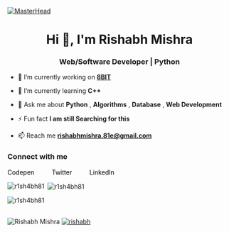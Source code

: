 [![MasterHead](https://developers.giphy.com/branch/master/static/api-512d36c09662682717108a38bbb5c57d.gif)](https://www.linkedin.com/in/r1shabh81/)
<h1 align="center">Hi 👋, I'm Rishabh Mishra</h1>
<h3 align="center">Web/Software Developer | Python </h3>
<!--<img src="https://cdn.dribbble.com/users/330915/screenshots/3587000/10_coding_dribbble.gif" align="right" width="400">-->


- 🔭 I’m currently working on **[8BIT](https://github.com/R1SH4BH81/8BIT)**

- 🌱 I’m currently learning **C++**

- 💬 Ask me about **Python** , **Algorithms** , **Database** , **Web Development**
  

- ⚡ Fun fact **I am still Searching for this**

- 📫 Reach me **<rishabhmishra.81e@gmail.com>**

<h3 align="left">Connect with me</h3>
<p align="left">
  <link rel="stylesheet" href="https://cdnjs.cloudflare.com/ajax/libs/font-awesome/6.0.0-beta3/css/all.min.css">

<!-- Use the Font Awesome icon -->

<a href="https://codepen.io/rishabhmishra" target="blank" style="text-decoration: none; color: black;">Codepen</a>&nbsp;&nbsp;&nbsp;&nbsp;&nbsp;&nbsp;&nbsp;&nbsp;&nbsp;
<a href="https://twitter.com/rishabh67896796" target="blank" style="text-decoration: none; color: black;">Twitter</a>&nbsp;&nbsp;&nbsp;&nbsp;&nbsp;&nbsp;&nbsp;&nbsp;&nbsp;
<a href="https://linkedin.com/in/r1shabh81" target="blank" style="text-decoration: none; color: black;">LinkedIn</a>&nbsp;&nbsp;&nbsp;&nbsp;&nbsp;&nbsp;&nbsp;&nbsp;&nbsp;
</p><p><img align="left" src="https://github-readme-stats.vercel.app/api/top-langs?username=r1sh4bh81&show_icons=true&locale=en&layout=compact" alt="r1sh4bh81" /></p>

<p>&nbsp;<img align="center" src="https://github-readme-stats.vercel.app/api?username=r1sh4bh81&show_icons=true&locale=en" alt="r1sh4bh81" /></p>

<p><img align="center" src="https://github-readme-streak-stats.herokuapp.com/?user=r1sh4bh81&" alt="r1sh4bh81" /></p><br> <img src="https://komarev.com/ghpvc/?username=r1sh4bh81&label=Profile%20views&color=0e75b6&style=flat" alt="Rishabh Mishra" />
  <a href="https://codepen.io/rishabhmishra" target="blank"><img src="https://img.shields.io/twitter/follow/on Codepen?logo=codepen&style=for-the-badge" alt="rishabh" />
</body>

